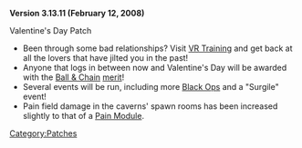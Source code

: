 **Version 3.13.11 (February 12, 2008)**

Valentine's Day Patch

- Been through some bad relationships? Visit [VR
  Training](../locations/VR_Training.md) and get back at all the lovers
  that have jilted you in the past!
- Anyone that logs in between now and Valentine's Day will be awarded
  with the [Ball & Chain](Ball_.md&_Chain)
  [merit](../merits/Merit_Commendations.md)!
- Several events will be run, including more [Black
  Ops](../terminology/Black_Ops.md) and a "Surgile" event!
- Pain field damage in the caverns' spawn rooms has been increased
  slightly to that of a [Pain Module](../etc/Pain_Module.md).

[Category:Patches](../Category:Patches.md)
